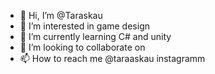 - 👋 Hi, I’m @Taraskau
- 👀 I’m interested in game design
- 🌱 I’m currently learning C# and unity
- 💞️ I’m looking to collaborate on 
- 📫 How to reach me @taraaskau instagramm

<!---
Taraskau/Taraskau is a ✨ special ✨ repository because its `README.md` (this file) appears on your GitHub profile.
You can click the Preview link to take a look at your changes.
--->
